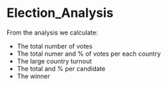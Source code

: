 # Election_Analysis
From the analysis we calculate:
- The total number of votes
- The total numer and % of votes per each country
- The large country turnout
- The total and % per candidate
- The winner
